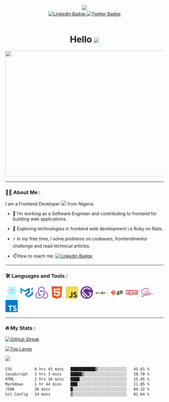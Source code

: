 <div id="header" align="center">
  <img src="https://media.giphy.com/media/3o7qE1YN7aBOFPRw8E/giphy.gif" width="100"/>
</div>

<div id="badges" align="center">
  <a href="https://www.linkedin.com/in/obiora-emmanuel-b4935616a/">
    <img src="https://img.shields.io/badge/LinkedIn-blue?style=for-the-badge&logo=linkedin&logoColor=white" alt="LinkedIn Badge"/>
  </a>
  <a href="https://twitter.com/Miroclesdgenius">
    <img src="https://img.shields.io/badge/Twitter-blue?style=for-the-badge&logo=twitter&logoColor=white" alt="Twitter Badge"/>
  </a>
</div>

<div id="views" align="center">
  <img src="https://komarev.com/ghpvc/?username=Emmanuel-obiora&style=flat-square&color=blue" alt=""/>
</div>

<h1 align="center">
  Hello
  <img src="https://media.giphy.com/media/hvRJCLFzcasrR4ia7z/giphy.gif" width="30px"/>
</h1> 

<div align="center">
  <img src="https://media.giphy.com/media/3oKIPEqDGUULpEU0aQ/giphy.gif" width="600" height="400"/>
</div>

---

### :man_technologist: About Me :

I am a Frontend Developer <img src="https://media.giphy.com/media/WUlplcMpOCEmTGBtBW/giphy.gif" width="30"> from Nigeria.

- :telescope: I’m working as a Software Engineer and contributing to frontend for building web applications.

- :seedling: Exploring technologies in frontend web development i.e Ruby on Rails.

- :zap: In my free time, I solve problems on codewars, frontendmentor challenge and read technical articles.

- :mailbox:How to reach me: [![Linkedin Badge](https://img.shields.io/badge/LinkedIn-blue?style=for-the-badge&logo=linkedin&logoColor=white)](https://www.linkedin.com/in/obiora-emmanuel-b4935616a/)

---

### :hammer_and_wrench: Languages and Tools :

<div>
  <img src="https://github.com/devicons/devicon/blob/master/icons/react/react-original-wordmark.svg" title="React" alt="React" width="40" height="40"/>&nbsp;
  <img src="https://github.com/devicons/devicon/blob/master/icons/materialui/materialui-original.svg" title="Material UI" alt="Material UI" width="40"                   height="40"/>&nbsp;
  <img src="https://github.com/devicons/devicon/blob/master/icons/redux/redux-original.svg" title="Redux" alt="Redux " width="40" height="40"/>&nbsp;
  <img src="https://github.com/devicons/devicon/blob/master/icons/html5/html5-original.svg" title="HTML5" alt="HTML" width="40" height="40"/>&nbsp;
  <img src="https://github.com/devicons/devicon/blob/master/icons/javascript/javascript-original.svg" title="JavaScript" alt="JavaScript" width="40"                     height="40"/>&nbsp;
  <img src="https://github.com/devicons/devicon/blob/master/icons/gatsby/gatsby-original.svg" title="Gatsby"  alt="Gatsby" width="40" height="40"/>&nbsp;
  <img src="https://github.com/devicons/devicon/blob/master/icons/nodejs/nodejs-original-wordmark.svg" title="NodeJS" alt="NodeJS" width="40" height="40"/>&nbsp;
  <img src="https://github.com/devicons/devicon/blob/master/icons/git/git-original-wordmark.svg" title="Git" **alt="Git" width="40" height="40"/>&nbsp;
  <img src="https://github.com/devicons/devicon/blob/master/icons/npm/npm-original-wordmark.svg" title="npm" **alt="npm" width="40" height="40"/>&nbsp;
  <img src="https://github.com/devicons/devicon/blob/master/icons/sass/sass-original.svg" title="SASS" **alt="SASS" width="40" height="40"/>&nbsp;
  <img src="https://github.com/devicons/devicon/blob/master/icons/typescript/typescript-original.svg" title="TypeScipt" **alt="TypeScipt" width="40" height="40"/>&nbsp;
</div>

---

### :fire: My Stats :

[![GitHub Streak](http://github-readme-streak-stats.herokuapp.com?user=Emmanuel-obiora&theme=dark&background=000000)](https://git.io/streak-stats)

[![Top Langs](https://github-readme-stats.vercel.app/api/top-langs/?username=Emmanuel-obiora&layout=compact&theme=vision-friendly-dark)](https://github.com/anuraghazra/github-readme-stats)

<img height="180em" src="https://github-readme-stats.vercel.app/api?username=Emmanuel-obiora&show_icons=true&hide_border=true&&count_private=true&include_all_commits=true" />

<!--START_SECTION:waka-->

```text
CSS          6 hrs 43 mins   ███████████▒░░░░░░░░░░░░░   45.61 %
JavaScript   3 hrs 3 mins    █████▒░░░░░░░░░░░░░░░░░░░   20.78 %
HTML         2 hrs 16 mins   ████░░░░░░░░░░░░░░░░░░░░░   15.45 %
Markdown     1 hr 44 mins    ███░░░░░░░░░░░░░░░░░░░░░░   11.85 %
JSON         38 mins         █░░░░░░░░░░░░░░░░░░░░░░░░   04.32 %
Git Config   14 mins         ▒░░░░░░░░░░░░░░░░░░░░░░░░   01.64 %
```

<!--END_SECTION:waka-->

